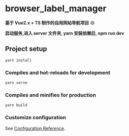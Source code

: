 # browser_label_manager
__基于 Vue2.x + TS 制作的自用网站导航项目__ 😄

__启动服务,进入 server 文件夹, yarn 安装依赖后, npm run dev__ 
## Project setup
```
yarn install
```

### Compiles and hot-reloads for development
```
yarn serve
```

### Compiles and minifies for production
```
yarn build
```

### Customize configuration
See [Configuration Reference](https://cli.vuejs.org/config/).
